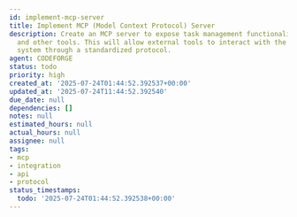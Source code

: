 ```yaml
---
id: implement-mcp-server
title: Implement MCP (Model Context Protocol) Server
description: Create an MCP server to expose task management functionality to AI assistants
  and other tools. This will allow external tools to interact with the task management
  system through a standardized protocol.
agent: CODEFORGE
status: todo
priority: high
created_at: '2025-07-24T01:44:52.392537+00:00'
updated_at: '2025-07-24T11:44:52.392540'
due_date: null
dependencies: []
notes: null
estimated_hours: null
actual_hours: null
assignee: null
tags:
- mcp
- integration
- api
- protocol
status_timestamps:
  todo: '2025-07-24T01:44:52.392538+00:00'
---
```


